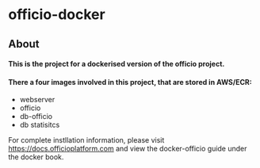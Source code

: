 # officio-docker

About
------------
#### This is the project for a dockerised version of the officio project.

#### There a four images involved in this project, that are stored in AWS/ECR:
- webserver
- officio
- db-officio
- db statisitcs

For complete instllation information, please visit https://docs.officioplatform.com and view the docker-officio guide under the docker book.
